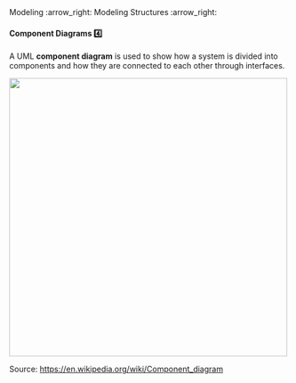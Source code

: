 <link rel="stylesheet" href="{{baseUrl}}/css/textbook.css">

<div class="website-content">

<div id="path">Modeling :arrow_right: Modeling Structures :arrow_right:</div>

<div id="title">

#### Component Diagrams :four:

</div>

<div id="body">

A UML **component diagram** is used to show how a system is divided into components and how they are connected to each other through interfaces.

<img src="{{baseUrl}}/modeling/modelingStructures/componentDiagrams/images/diagram.png" height="500" />
<p/>

Source: https://en.wikipedia.org/wiki/Component_diagram

</div>

<div id="extras">
<div>

</div>
